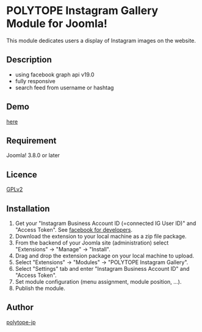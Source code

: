 POLYTOPE Instagram Gallery Module for Joomla!
====

This module dedicates users a display of Instagram images on the website.

## Description
- using facebook graph api v19.0
- fully responsive
- search feed from username or hashtag

## Demo

[here](https://jdemo.polytope.co.jp/instagallery)

## Requirement

Joomla! 3.8.0 or later

## Licence

[GPLv2](https://github.com/polytope-jp/mod_poly_instagallery/blob/master/LICENSE)

## Installation

1. Get your "Instagram Business Account ID (=connected IG User ID)" and "Access Token". See [facebook for developers](https://developers.facebook.com/docs/instagram-api/getting-started).
1. Download the extension to your local machine as a zip file package.
1. From the backend of your Joomla site (administration) select "Extensions" → "Manage" → "Install".
1. Drag and drop the extension package on your local machine to upload.
1. Select "Extensions" → "Modules" → "POLYTOPE Instagram Gallery".
1. Select "Settings" tab and enter "Instagram Business Account ID" and "Access Token".
1. Set module configuration (menu assignment, module position, ...).
1. Publish the module.

## Author

[polytope-jp](https://github.com/polytope-jp)
